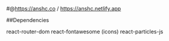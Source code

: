 #@https://anshc.co / https://anshc.netlify.app

##Dependencies

react-router-dom
react-fontawesome (icons)
react-particles-js
